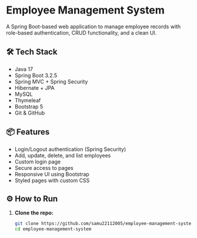 # Employee Management System

A Spring Boot-based web application to manage employee records with role-based authentication, CRUD functionality, and a clean UI.

## 🛠️ Tech Stack

- Java 17
- Spring Boot 3.2.5
- Spring MVC + Spring Security
- Hibernate + JPA
- MySQL
- Thymeleaf
- Bootstrap 5
- Git & GitHub

## 📦 Features

- Login/Logout authentication (Spring Security)
- Add, update, delete, and list employees
- Custom login page
- Secure access to pages
- Responsive UI using Bootstrap
- Styled pages with custom CSS

## ⚙️ How to Run

1. **Clone the repo:**
   ```bash
   git clone https://github.com/samu22112005/employee-management-system.git
   cd employee-management-system
